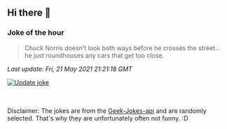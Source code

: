 ## Hi there 👋

### Joke of the hour
<!-- joke -->
>Chuck Norris doesn't look both ways before he crosses the street... he just roundhouses any cars that get too close.
<!-- /joke -->

*Last update: Fri, 21 May 2021 21:21:18 GMT*

[![Update joke](https://github.com/nclskfm/nclskfm/actions/workflows/joke.yml/badge.svg)](https://github.com/nclskfm/nclskfm/actions/workflows/joke.yml)

<br><br>
Disclaimer: The jokes are from the [Geek-Jokes-api](https://github.com/sameerkumar18/geek-joke-api) and are randomly selected. That's why they are unfortunately often not funny. :D
